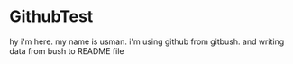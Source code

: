 # GithubTest
hy i'm here. my name is usman. i'm using github from gitbush. and writing data from bush to README file	
